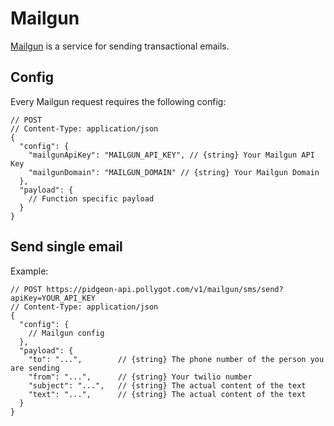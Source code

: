 # Mailgun

[Mailgun](mailgun.com) is a service for sending transactional emails.

## Config

Every Mailgun request requires the following config:

```json5
// POST 
// Content-Type: application/json
{
  "config": { 
    "mailgunApiKey": "MAILGUN_API_KEY", // {string} Your Mailgun API Key
    "mailgunDomain": "MAILGUN_DOMAIN" // {string} Your Mailgun Domain
  },
  "payload": { 
    // Function specific payload
  }
}
```

## Send single email

Example:

```json5
// POST https://pidgeon-api.pollygot.com/v1/mailgun/sms/send?apiKey=YOUR_API_KEY
// Content-Type: application/json
{
  "config": { 
    // Mailgun config
  },
  "payload": { 
    "to": "...",        // {string} The phone number of the person you are sending
    "from": "...",      // {string} Your twilio number
    "subject": "...",   // {string} The actual content of the text
    "text": "...",      // {string} The actual content of the text
  }
}
```